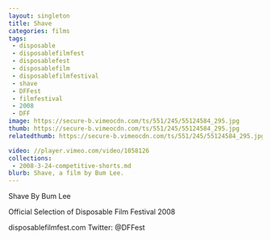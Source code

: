 ```yaml
---
layout: singleton
title: Shave
categories: films
tags:
 - disposable
 - disposablefilmfest
 - disposablefest
 - disposablefilm
 - disposablefilmfestival
 - shave
 - DFFest
 - filmfestival
 - 2008
 - DFF
image: https://secure-b.vimeocdn.com/ts/551/245/55124584_295.jpg
thumb: https://secure-b.vimeocdn.com/ts/551/245/55124584_295.jpg
relatedthumb: https://secure-b.vimeocdn.com/ts/551/245/55124584_295.jpg

video: //player.vimeo.com/video/1058126
collections:
 - 2008-3-24-competitive-shorts.md
blurb: Shave, a film by Bum Lee.
---
```


Shave
By Bum Lee

Official Selection of Disposable Film Festival 2008

disposablefilmfest.com
Twitter: @DFFest